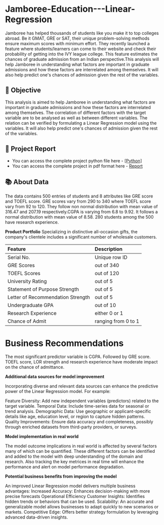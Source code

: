 # Jamboree-Education---Linear-Regression
Jamboree has helped thousands of students like you make it to top colleges abroad. Be it GMAT, GRE or SAT, their unique problem-solving methods ensure maximum scores with minimum effort. They recently launched a feature where students/learners can come to their website and check their probability of getting into the IVY league college. This feature estimates the chances of graduate admission from an Indian perspective.This analysis will help Jamboree in understanding what factors are important in graduate admissions and how these factors are interrelated among themselves. It will also help predict one's chances of admission given the rest of the variables.
## 🎯 Objective
This analysis is aimed to help Jamboree in understanding what factors are important in graduate admissions and how these factors are interrelated among themselves. The correlation of different factors with the target variable are to be analysed as well as between different variables. The relation can be verified by formulating a Linear Regression model using the variables. It will also help predict one's chances of admission given the rest of the variables.
## 📝 Project Report
- You can access the complete project python file here - [[Python]](https://github.com/nikhilsree5/EcommCRM/blob/main/Ecomm_CRM%20.ipynb)
- You can access the complete project in pdf format here - [Report](https://github.com/nikhilsree5/EcommCRM/blob/main/Ecom%20CRM.pdf)
## 📚 About Data
The data contains 500 entries of students and 8 attributes like GRE score and TOEFL score. GRE scores vary from 290 to 340 where TOEFL score vary from 92 to 120. They follow non normal distribution with mean value of 316.47 and 207.19 respectively.CGPA is varying from 6.8 to 9.92. It follows a normal distribution with mean value of 8.58. 280 students among the 500 have research experience.

**Product Portfolio**
Specializing in distinctive all-occasion gifts, the company's clientele includes a significant number of wholesale customers. 
  
| Feature | Description |
|:--------|:------------|
| Serial No. | Unique row ID|
| GRE Scores | out of 340|
| TOEFL Scores | out of 120 |
| University Rating | out of 5|
| Statement of Purpose Strength | out of 5 |
| Letter of Recommendation Strength | out of 5 |
| Undergraduate GPA | out of 10 | 
| Research Experience | either 0 or 1 | 
| Chance of Admit | ranging from 0 to 1 | 
# Business Recommendations
The most significant predictor variable is CGPA. Followed by GRE score.
TOEFL score, LOR strength and research experience have moderate impact on the chance of admittance.

**Additional data sources for model improvement**

Incorporating diverse and relevant data sources can enhance the predictive power of the Linear Regression model. For example:

Feature Diversity: Add new independent variables (predictors) related to the target variable.
Temporal Data: Include time-series data for seasonal or trend analysis.
Demographic Data: Use geographic or applicant-specific details like age, education level, or region to capture hidden patterns.
Quality Improvements: Ensure data accuracy and completeness, possibly through enriched datasets from third-party providers, or surveys.

**Model implementation in real world**

The model outcome implications in real world is affected by several factors many of which can be quantified. These different factors can be identified and added to the model with deep understanding of the domain and research. Also tracking the key metrices in real time will enhance the performance and alert on model performance degradation.

**Potential business benefits from improving the model**

An improved Linear Regression model delivers multiple business advantages:
Increased Accuracy: Enhances decision-making with more precise forecasts
Operational Efficiency
Customer Insights: Identifies hidden trends or behaviors that can be used.
Scalability: An accurate and generalizable model allows businesses to adapt quickly to new scenarios or markets.
Competitive Edge: Offers better strategy formulation by leveraging advanced data-driven insights.
